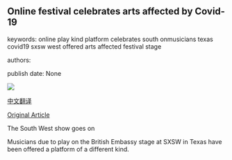 ## Online festival celebrates arts affected by Covid-19

keywords: online play kind platform celebrates south onmusicians texas covid19 sxsw west offered arts affected festival stage

authors: 

publish date: None

![](https://ichef.bbci.co.uk/news/1024/branded_news/8DE8/production/_111382363_p0879jmr.jpg)

[中文翻译](Online%20festival%20celebrates%20arts%20affected%20by%20Covid-19_zh.md)

[Original Article](https://www.bbc.com/news/world-us-canada-51969569)

The South West show goes on

Musicians due to play on the British Embassy stage at SXSW in Texas have been offered a platform of a different kind.